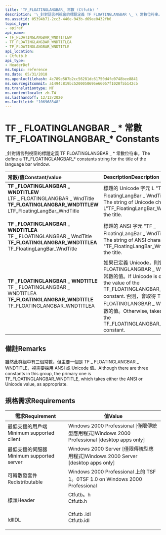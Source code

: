 ```yaml
---
title: 'TF_FLOATINGLANGBAR_ 常數 (Ctfutb) '
description: '\_針對語言列視窗的標題定義 TF FLOATINGLANGBAR \_ \ 常數位符串。'
ms.assetid: 05394b71-2cc3-440e-943b-d69ee0432fb0
topic_type:
- apiref
api_name:
- TF_FLOATINGLANGBAR_WNDTITLEW
- TF_FLOATINGLANGBAR_WNDTITLEA
- TF_FLOATINGLANGBAR_WNDTITLE
api_location:
- Ctfutb.h
api_type:
- HeaderDef
ms.topic: reference
ms.date: 05/31/2018
ms.openlocfilehash: 4c789e507b2cc56281dc61750d4fe0748bee8841
ms.sourcegitcommit: a1494c819bc5200050696e66057f1020f5b142cb
ms.translationtype: MT
ms.contentlocale: zh-TW
ms.lasthandoff: 12/12/2020
ms.locfileid: "106968348"
---
```

# <a name="tf_floatinglangbar_-constants"></a><span data-ttu-id="b4877-103">TF \_ FLOATINGLANGBAR \_ \* 常數</span><span class="sxs-lookup"><span data-stu-id="b4877-103">TF\_FLOATINGLANGBAR\_\* Constants</span></span>

<span data-ttu-id="b4877-104">\_針對語言列視窗的標題定義 TF FLOATINGLANGBAR \_ \* 常數位符串。</span><span class="sxs-lookup"><span data-stu-id="b4877-104">The define a TF\_FLOATINGLANGBAR\_\* constants string for the title of the language bar window.</span></span>



| <span data-ttu-id="b4877-105">常數/值</span><span class="sxs-lookup"><span data-stu-id="b4877-105">Constant/value</span></span>                                                                                                                                                                                                                                                                                  | <span data-ttu-id="b4877-106">Description</span><span class="sxs-lookup"><span data-stu-id="b4877-106">Description</span></span>                                                                                                                                                                  |
|:------------------------------------------------------------------------------------------------------------------------------------------------------------------------------------------------------------------------------------------------------------------------------------------------|:-----------------------------------------------------------------------------------------------------------------------------------------------------------------------------|
| <span id="TF_FLOATINGLANGBAR_WNDTITLEW"></span><span id="tf_floatinglangbar_wndtitlew"></span><dl> <span data-ttu-id="b4877-107"><dt>**TF \_FLOATINGLANGBAR \_ WNDTITLEW**</dt> <dt>LTF \_ FLOATINGLANGBAR \_ WndTitle</dt></span><span class="sxs-lookup"><span data-stu-id="b4877-107"><dt>**TF\_FLOATINGLANGBAR\_WNDTITLEW**</dt> <dt>LTF\_FloatingLangBar\_WndTitle</dt></span></span> </dl> | <span data-ttu-id="b4877-108">標題的 Unicode 字元 L "TF \_ FloatingLangBar \_ WndTitle" 字串。</span><span class="sxs-lookup"><span data-stu-id="b4877-108">The string of Unicode characters L"TF\_FloatingLangBar\_WndTitle" for the title.</span></span><br/>                                                                                  |
| <span id="TF_FLOATINGLANGBAR_WNDTITLEA"></span><span id="tf_floatinglangbar_wndtitlea"></span><dl> <span data-ttu-id="b4877-109"><dt>**TF \_FLOATINGLANGBAR \_ WNDTITLEA**</dt> <dt>TF \_ FLOATINGLANGBAR \_ WndTitle</dt></span><span class="sxs-lookup"><span data-stu-id="b4877-109"><dt>**TF\_FLOATINGLANGBAR\_WNDTITLEA**</dt> <dt>TF\_FloatingLangBar\_WndTitle</dt></span></span> </dl>  | <span data-ttu-id="b4877-110">標題的 ANSI 字元 "TF \_ FloatingLangBar \_ WndTitle" 字串。</span><span class="sxs-lookup"><span data-stu-id="b4877-110">The string of ANSI characters "TF\_FloatingLangBar\_WndTitle" for the title.</span></span><br/>                                                                                      |
| <span id="TF_FLOATINGLANGBAR_WNDTITLE"></span><span id="tf_floatinglangbar_wndtitle"></span><dl> <span data-ttu-id="b4877-111"><dt>**TF \_FLOATINGLANGBAR \_ WNDTITLE**</dt> <dt>TF \_ FLOATINGLANGBAR \_ WNDTITLEA</dt></span><span class="sxs-lookup"><span data-stu-id="b4877-111"><dt>**TF\_FLOATINGLANGBAR\_WNDTITLE**</dt> <dt>TF\_FLOATINGLANGBAR\_WNDTITLEA</dt></span></span> </dl>    | <span data-ttu-id="b4877-112">如果已定義 Unicode，則會接受 TF \_ FLOATINGLANGBAR \_ WNDTITLEW 常數的值。</span><span class="sxs-lookup"><span data-stu-id="b4877-112">If Unicode is defined, takes the value of the TF\_FLOATINGLANGBAR\_WNDTITLEW constant.</span></span> <span data-ttu-id="b4877-113">否則，會取得 TF \_ FLOATINGLANGBAR \_ WNDTITLEA 常數的值。</span><span class="sxs-lookup"><span data-stu-id="b4877-113">Otherwise, takes the value of the TF\_FLOATINGLANGBAR\_WNDTITLEA constant.</span></span><br/> |



## <a name="remarks"></a><span data-ttu-id="b4877-114">備註</span><span class="sxs-lookup"><span data-stu-id="b4877-114">Remarks</span></span>

<span data-ttu-id="b4877-115">雖然此群組中有三個常數，但主要一個是 TF \_ FLOATINGLANGBAR \_ WNDTITLE，視需要採用 ANSI 或 Unicode 值。</span><span class="sxs-lookup"><span data-stu-id="b4877-115">Although there are three constants in this group, the primary one is TF\_FLOATINGLANGBAR\_WNDTITLE, which takes either the ANSI or Unicode value, as appropriate.</span></span>

## <a name="requirements"></a><span data-ttu-id="b4877-116">規格需求</span><span class="sxs-lookup"><span data-stu-id="b4877-116">Requirements</span></span>



| <span data-ttu-id="b4877-117">需求</span><span class="sxs-lookup"><span data-stu-id="b4877-117">Requirement</span></span> | <span data-ttu-id="b4877-118">值</span><span class="sxs-lookup"><span data-stu-id="b4877-118">Value</span></span> |
|-------------------------------------|---------------------------------------------------------------------------------------|
| <span data-ttu-id="b4877-119">最低支援的用戶端</span><span class="sxs-lookup"><span data-stu-id="b4877-119">Minimum supported client</span></span><br/> | <span data-ttu-id="b4877-120">Windows 2000 Professional \[僅限傳統型應用程式\]</span><span class="sxs-lookup"><span data-stu-id="b4877-120">Windows 2000 Professional \[desktop apps only\]</span></span><br/>                            |
| <span data-ttu-id="b4877-121">最低支援的伺服器</span><span class="sxs-lookup"><span data-stu-id="b4877-121">Minimum supported server</span></span><br/> | <span data-ttu-id="b4877-122">Windows 2000 Server \[僅限傳統型應用程式\]</span><span class="sxs-lookup"><span data-stu-id="b4877-122">Windows 2000 Server \[desktop apps only\]</span></span><br/>                                  |
| <span data-ttu-id="b4877-123">可轉散發套件</span><span class="sxs-lookup"><span data-stu-id="b4877-123">Redistributable</span></span><br/>          | <span data-ttu-id="b4877-124">Windows 2000 Professional 上的 TSF 1。0</span><span class="sxs-lookup"><span data-stu-id="b4877-124">TSF 1.0 on Windows 2000 Professional</span></span><br/>                                       |
| <span data-ttu-id="b4877-125">標頭</span><span class="sxs-lookup"><span data-stu-id="b4877-125">Header</span></span><br/>                   | <dl> <span data-ttu-id="b4877-126"><dt>Ctfutb。h</dt></span><span class="sxs-lookup"><span data-stu-id="b4877-126"><dt>Ctfutb.h</dt></span></span> </dl>   |
| <span data-ttu-id="b4877-127">Idl</span><span class="sxs-lookup"><span data-stu-id="b4877-127">IDL</span></span><br/>                      | <dl> <span data-ttu-id="b4877-128"><dt>Ctfutb .idl</dt></span><span class="sxs-lookup"><span data-stu-id="b4877-128"><dt>Ctfutb.idl</dt></span></span> </dl> |



 

 






